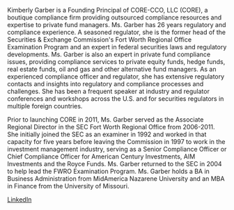Kimberly Garber is a Founding Principal of CORE-CCO, LLC (CORE), a boutique compliance firm providing outsourced compliance resources and expertise to private fund managers. Ms. Garber has 26 years regulatory and compliance experience. A seasoned regulator, she is the former head of the Securities & Exchange Commission's Fort Worth Regional Office Examination Program and an expert in federal securities laws and regulatory developments. Ms. Garber is also an expert in private fund compliance issues, providing compliance services to private equity funds, hedge funds, real estate funds, oil and gas and other alternative fund managers. As an experienced compliance officer and regulator, she has extensive regulatory contacts and insights into regulatory and compliance processes and challenges. She has been a frequent speaker at industry and regulator conferences and workshops across the U.S. and for securities regulators in multiple foreign countries.

Prior to launching CORE in 2011, Ms. Garber served as the Associate Regional Director in the SEC Fort Worth Regional Office from 2006-2011. She initially joined the SEC as an examiner in 1992 and worked in that capacity for five years before leaving the Commission in 1997 to work in the investment management industry, serving as a Senior Compliance Officer or Chief Compliance Officer for American Century Investments, AIM Investments and the Royce Funds. Ms. Garber returned to the SEC in 2004 to help lead the FWRO Examination Program. Ms. Garber holds a BA in Business Administration from MidAmerica Nazarene University and an MBA in Finance from the University of Missouri.


[LinkedIn](https://www.linkedin.com/in/kimberly-garber-1332323a)
